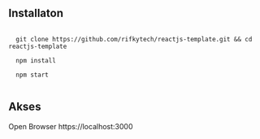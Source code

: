 ## Installaton 

<code>
  git clone https://github.com/rifkytech/reactjs-template.git && cd reactjs-template <br>
  npm install <br>
  npm start <br>
</code>

## Akses
Open Browser https://localhost:3000


